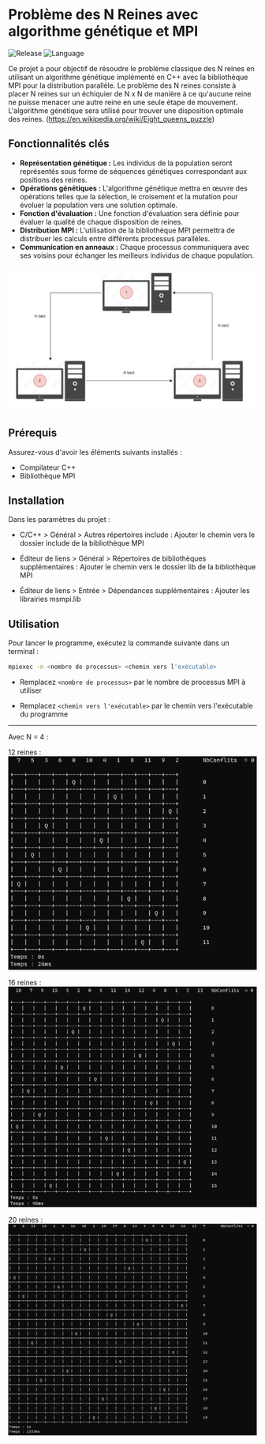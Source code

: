 # Problème des N Reines avec algorithme génétique et MPI

![Release](https://img.shields.io/badge/Release-v1.0.0-blueviolet)
![Language](https://img.shields.io/badge/Language-C++-blue)

Ce projet a pour objectif de résoudre le problème classique des N reines en utilisant un algorithme génétique implémenté en C++ avec la bibliothèque MPI pour la distribution parallèle. Le problème des N reines consiste à placer N reines sur un échiquier de N x N de manière à ce qu'aucune reine ne puisse menacer une autre reine en une seule étape de mouvement. L'algorithme génétique sera utilisé pour trouver une disposition optimale des reines. (https://en.wikipedia.org/wiki/Eight_queens_puzzle)

## Fonctionnalités clés

- **Représentation génétique :** Les individus de la population seront représentés sous forme de séquences génétiques correspondant aux positions des reines.
- **Opérations génétiques :** L'algorithme génétique mettra en œuvre des opérations telles que la sélection, le croisement et la mutation pour évoluer la population vers une solution optimale.
- **Fonction d'évaluation :** Une fonction d'évaluation sera définie pour évaluer la qualité de chaque disposition de reines.
- **Distribution MPI :** L'utilisation de la bibliothèque MPI permettra de distribuer les calculs entre différents processus parallèles.
- **Communication en anneaux :** Chaque processus communiquera avec ses voisins pour échanger les meilleurs individus de chaque population.

![Anneaux](assets/com_anneaux.png)

## Prérequis

Assurez-vous d'avoir les éléments suivants installés :

- Compilateur C++
- Bibliothèque MPI

## Installation

Dans les paramètres du projet :

- C/C++ > Général > Autres répertoires include : Ajouter le chemin vers le dossier include de la bibliothèque MPI

- Éditeur de liens > Général > Répertoires de bibliothèques supplémentaires : Ajouter le chemin vers le dossier lib de la bibliothèque MPI

- Éditeur de liens > Entrée > Dépendances supplémentaires : Ajouter les librairies msmpi.lib

## Utilisation

Pour lancer le programme, exécutez la commande suivante dans un terminal :

```bash
mpiexec -n <nombre de processus> <chemin vers l'exécutable>
```

- Remplacez `<nombre de processus>` par le nombre de processus MPI à utiliser

- Remplacez `<chemin vers l'exécutable>` par le chemin vers l'exécutable du programme

---

Avec N = 4 :

12 reines : <br />
![Image1](assets/12x12_mpi.png)
<br />

16 reines : <br />
![Image2](assets/16x16_mpi.png)
<br />

20 reines : <br />
![Image3](assets/20x20_mpi.png)
